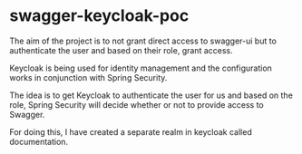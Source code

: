 # swagger-keycloak-poc
The aim of the project is to not grant direct access to swagger-ui but to authenticate the user and based on their role, grant access.

Keycloak is being used for identity management and the configuration works in conjunction with Spring Security.

The idea is to get Keycloak to authenticate the user for us and based on the role, Spring Security will decide whether or not to provide access to Swagger.

For doing this, I have created a separate realm in keycloak called documentation.

